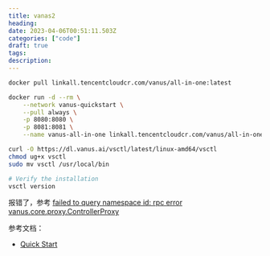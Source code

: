 ```yaml
---
title: vanas2
heading:  
date: 2023-04-06T00:51:11.503Z
categories: ["code"]
draft: true
tags: 
description:  
---
```



```bash
docker pull linkall.tencentcloudcr.com/vanus/all-in-one:latest

docker run -d --rm \
    --network vanus-quickstart \
    --pull always \
    -p 8080:8080 \
    -p 8081:8081 \
    --name vanus-all-in-one linkall.tencentcloudcr.com/vanus/all-in-one:latest

curl -O https://dl.vanus.ai/vsctl/latest/linux-amd64/vsctl
chmod ug+x vsctl
sudo mv vsctl /usr/local/bin

# Verify the installation
vsctl version
```

报错了，参考 [failed to query namespace id: rpc error vanus.core.proxy.ControllerProxy](https://github.com/vanus-labs/vanus/issues/591)





参考文档：
- [Quick Start](https://docs.vanus.ai/vanus-open-source/quick-start)